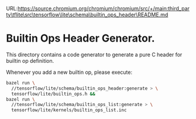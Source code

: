 URL:https://source.chromium.org/chromium/chromium/src/+/main:third_party\tflite\src\tensorflow\lite\schema\builtin_ops_header\README.md
# Builtin Ops Header Generator.

This directory contains a code generator to generate a pure C header for
builtin op definition.

Whenever you add a new builtin op, please execute:

```sh
bazel run \
  //tensorflow/lite/schema/builtin_ops_header:generate > \
  tensorflow/lite/builtin_ops.h &&
bazel run \
  //tensorflow/lite/schema/builtin_ops_list:generate > \
  tensorflow/lite/kernels/builtin_ops_list.inc
```
